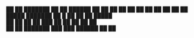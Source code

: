██   ██ ███████ ██     ██ ██████  ██   ██ 
██  ██  ██      ██     ██ ██   ██ ██  ██  
█████   ███████ ██  █  ██ ██   ██ █████   
██  ██       ██ ██ ███ ██ ██   ██ ██  ██  
██   ██ ███████  ███ ███  ██████  ██   ██ 
                                          
                                          
